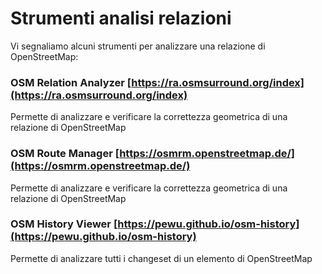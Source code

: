 # Strumenti analisi relazioni

Vi segnaliamo alcuni strumenti per analizzare una relazione di OpenStreetMap:

### OSM Relation Analyzer [https://ra.osmsurround.org/index](https://ra.osmsurround.org/index)

Permette di analizzare e verificare la correttezza geometrica di una relazione di OpenStreetMap

### OSM Route Manager [https://osmrm.openstreetmap.de/](https://osmrm.openstreetmap.de/)

Permette di analizzare e verificare la correttezza geometrica di una relazione di OpenStreetMap

### OSM History Viewer [https://pewu.github.io/osm-history](https://pewu.github.io/osm-history)

Permette di analizzare tutti i changeset di un elemento di OpenStreetMap
